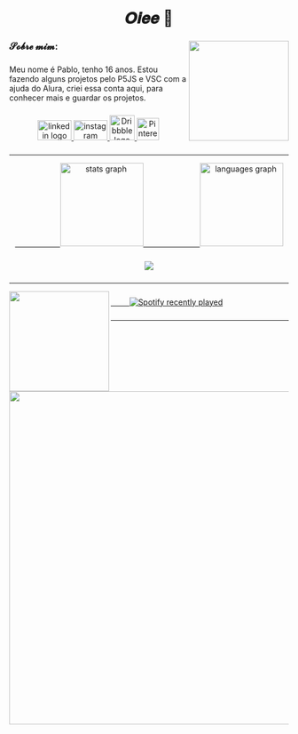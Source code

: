 <h1 align="center">𝑶𝒊𝒆𝒆 👋</h1>

###

<img align="right" height="180" src="https://i.pinimg.com/originals/6f/a2/10/6fa21036143547ecf03dbff966c90aea.gif"  />

###

<h3 align="left">𝓢𝓸𝓫𝓻𝓮 𝓶𝓲𝓶:</h3>

###

<p align="left">Meu nome é Pablo, tenho 16 anos. Estou fazendo alguns projetos pelo P5JS e VSC com a ajuda do Alura, criei essa conta aqui, para conhecer mais e guardar os projetos.</p>

###

<div align="center">
<a href="https://www.linkedin.com/in/pablo-campos-de-paula-20941230b/"> 
<img src="https://raw.githubusercontent.com/maurodesouza/profile-readme-generator/master/src/assets/icons/social/linkedin/default.svg" width="61" height="36" alt="linkedin logo"/>
<a href="https://www.instagram.com/eipablo_campos"> 
<img src="https://raw.githubusercontent.com/maurodesouza/profile-readme-generator/master/src/assets/icons/social/instagram/default.svg" width="61" height="36" alt="instagram logo"/>
<a href="https:/https://dribbble.com/pablo_campos" target="_blank"> 
<img src="https://static.vecteezy.com/system/resources/previews/023/986/617/large_2x/dribbble-logo-dribbble-logo-transparent-dribbble-icon-transparent-free-free-png.png" width="45" height="45" alt="Dribbble logo"/>
<a href="https://br.pinterest.com/pablopaulacampos/" target="blank">
<img src="https://katemeets.com/wp-content/uploads/2019/12/pinterest-logo-p-png-0.png" width="40" height="40" alt="Pinterest logo"/>
</div>

###
---
<div align="center">
 ㅤㅤㅤㅤㅤㅤ <img src="https://github-readme-stats.vercel.app/api?username=xpablosx&hide_title=false&hide_rank=false&show_icons=true&include_all_commits=true&count_private=true&disable_animations=false&theme=material-palenight&locale=en&hide_border=false&order=1" height="150" alt="stats graph"  />
 ㅤ
ㅤㅤㅤㅤㅤㅤ <img src="https://github-readme-stats.vercel.app/api/top-langs?username=xpablosx&locale=en&hide_title=false&layout=compact&card_width=320&langs_count=5&theme=material-palenight&hide_border=false&order=2&custom_title=Idiomas%20usados" height="150" alt="languages graph"  />
</div>

###
<div align="center">
<img src="https://visitor-badge.laobi.icu/badge?page_id=xpablosx.xpablosx&left_color=mediumpurple&right_color=mediumpurple&left_text=Visitas" />

###
---
<img align="left" height="180" src="https://i.pinimg.com/564x/d3/b7/1b/d3b71b78b036dd9c958eebb74a98c4d9.jpg"  />

###

<div align="left">
   ㅤ ㅤ <a href="https://open.spotify.com/user/qn6ouvff7k3vd0q97w4r9nz75">
<img src="https://spotify-recently-played-readme.vercel.app/api?user=qn6ouvff7k3vd0q97w4r9nz75&count=3" alt="Spotify recently played"  />
  </a>
</div>

###
---
<div align="right">
<img height="600" src="https://i.pinimg.com/originals/4f/f0/88/4ff088795aff41e835671f1479fa0366.gif"  />

###
